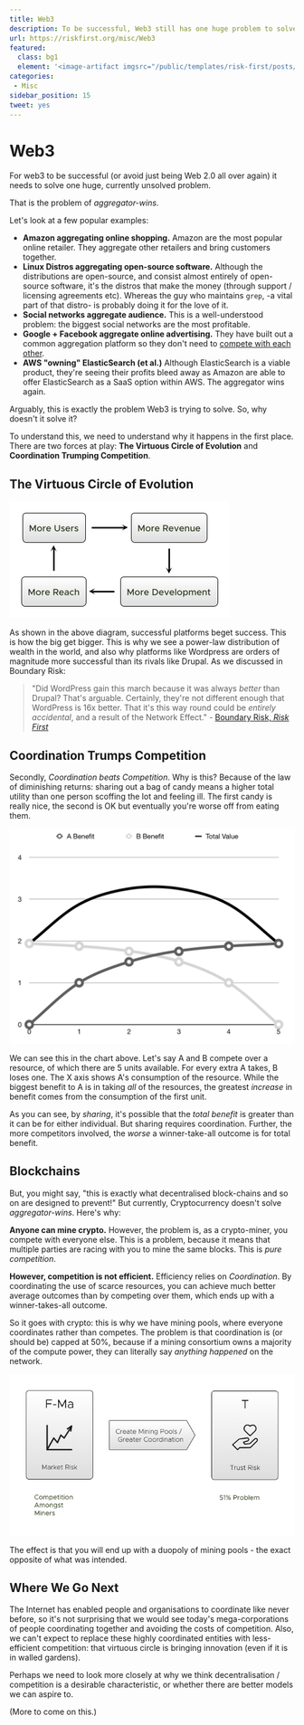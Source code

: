 ```yaml
---
title: Web3
description: To be successful, Web3 still has one huge problem to solve.
url: https://riskfirst.org/misc/Web3
featured: 
  class: bg1
  element: '<image-artifact imgsrc="/public/templates/risk-first/posts/cycle.svg">Web3</image-artifact>'
categories:
 - Misc
sidebar_position: 15
tweet: yes
---
```


# Web3

For web3 to be successful (or avoid just being Web 2.0 all over again) it needs to solve one huge, currently unsolved problem.

That is the problem of _aggregator-wins_.  

Let's look at a few popular examples:

- **Amazon aggregating online shopping.**  Amazon are the most popular online retailer.  They aggregate other retailers and bring customers together.
- **Linux Distros aggregating open-source software.**  Although the distributions are open-source, and consist almost entirely of open-source software, it's the distros that make the money (through support / licensing agreements etc).  Whereas the guy who maintains `grep`, -a vital part of that distro- is probably doing it for the love of it.
- **Social networks aggregate audience.**  This is a well-understood problem:  the biggest social networks are the most profitable.   
- **Google + Facebook aggregate online advertising.** They have built out a common aggregation platform so they don't need to [compete with each other](https://archive.md/wI14a).
- **AWS "owning" ElasticSearch (et al.)**  Although ElasticSearch is a viable product, they're seeing their profits bleed away as Amazon are able to offer ElasticSearch as a SaaS option within AWS.  The aggregator wins again.

Arguably, this is exactly the problem Web3 is trying to solve.  So, why doesn't it solve it?  

To understand this, we need to understand why it happens in the first place.   There are two forces at play:   **The Virtuous Circle of Evolution** and **Coordination Trumping Competition**.

## The Virtuous Circle of Evolution

![A Virtuous Circle](/img/generated/misc/virtuous-circle.png)

As shown in the above diagram, successful platforms beget success.  This is how the big get bigger.   This is why we see a power-law distribution of wealth in the world, and also why platforms like Wordpress are orders of magnitude more successful than its rivals like Drupal.  As we discussed in Boundary Risk:

> "Did WordPress gain this march because it was always _better_ than Drupal?  That's arguable.  Certainly, they're not different enough that WordPress is 16x better.  That it's this way round could be _entirely accidental_, and a result of the Network Effect." - [Boundary Risk, _Risk First_](../risks/Boundary-Risk.md)

## Coordination Trumps Competition

Secondly, _Coordination beats Competition_.  Why is this?   Because of the law of diminishing returns:  sharing out a bag of candy means a higher total utility than one person scoffing the lot and feeling ill.  The first candy is really nice, the second is OK but eventually you're worse off from eating them.

![Law Of Diminishing Returns](/img/numbers/sharing.png)

We can see this in the chart above.  Let's say A and B compete over a resource, of which there are 5 units available.  For every extra A takes, B loses one.  The X axis shows A's consumption of the resource. While the biggest benefit to A is in taking _all_ of the resources, the greatest _increase_ in benefit comes from the consumption of the first unit. 

As you can see, by _sharing_, it's possible that the _total benefit_ is greater than it can be for either individual.  But sharing requires coordination.  Further, the more competitors involved, the _worse_ a winner-take-all outcome is for total benefit. 

## Blockchains

But, you might say, "this is exactly what decentralised block-chains and so on are designed to prevent!"  But currently, Cryptocurrency doesn't solve _aggregator-wins_.  Here's why:

**Anyone can mine crypto.** However, the problem is, as a crypto-miner, you compete with everyone else.  This is a problem, because it means that multiple parties are racing with you to mine the same blocks.    This is _pure competition_.  

**However, competition is not efficient.**   Efficiency relies on _Coordination_.  By coordinating the use of scarce resources, you can achieve much better average outcomes than by competing over them, which ends up with a winner-takes-all outcome.  

So it goes with crypto:  this is why we have mining pools, where everyone coordinates rather than competes.  The problem is that coordination is (or should be) capped at 50%, because if a mining consortium owns a majority of the compute power, they can literally say _anything happened_ on the network.  

![The Mining Cliff](/img/generated/misc/mining-cliff.png)

The effect is that you will end up with a duopoly of mining pools - the exact opposite of what was intended. 

## Where We Go Next

The Internet has enabled people and organisations to coordinate like never before, so it's not surprising that we would see today's mega-corporations of people coordinating together and avoiding the costs of competition.  Also, we can't expect to replace these highly coordinated entities with less-efficient competition: that virtuous circle is bringing innovation (even if it is in walled gardens).

Perhaps we need to look more closely at why we think decentralisation / competition is a desirable characteristic, or whether there are better models we can aspire to.  

(More to come on this.)





